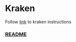 # Kraken

Follow [link](https://github.com/USDA-VS/vSNP3/blob/main/docs/instructions/additional_tools.md#krakenkrona) to kraken instructions

### [README](../README.md)